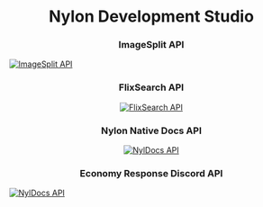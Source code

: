 # <div align="center">Nylon Development Studio</div>

### <div align="center">ImageSplit API</div>
<p align="center"> 
  
  [![ImageSplit API](https://github-readme-stats.vercel.app/api/pin/?username=NylonDevStudio&repo=ImageSplit-API&theme=radical)](https://github.com/NylonDevStudio/ImageSplit-api) </p>

### <div align="center">FlixSearch API</div>
<div align="center"> 
  
  [![FlixSearch API](https://github-readme-stats.vercel.app/api/pin/?username=NylonDevStudio&repo=FlixSearch-API&theme=radical)](https://github.com/NylonDevStudio/FlixSearch-api)

### <div align="center">Nylon Native Docs API</div>
  
[![NylDocs API](https://github-readme-stats.vercel.app/api/pin/?username=NylonDevStudio&repo=NylDocs-API&theme=radical)](https://github.com/NylonDevStudio/NylDocs-api) </div>

### <div align="center">Economy Response Discord API</div>
  
[![NylDocs API](https://github-readme-stats.vercel.app/api/pin/?username=NylonDevStudio&repo=Economy-Responses-Discord-API&theme=radical)](https://github.com/NylonDevStudio/Economy-Responses-Discord-API)</div>

